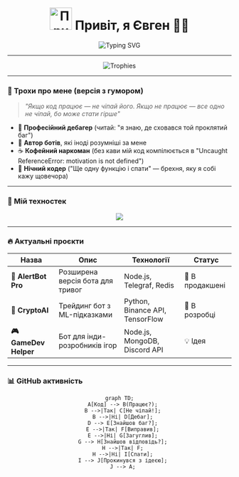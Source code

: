 <h1 align="center">
  <img src="https://media.giphy.com/media/v1.Y2lkPTc5MGI3NjExcDlwZ3J0eWJ4M2Z5b2x6N3R0ZzZ2eHp2dGZ1bnRqZW51dWZ1bmN6YiZlcD12MV9pbnRlcm5hbF9naWZfYnlfaWQmY3Q9Zw/3oKIPEqDGUULpEU0aQ/giphy.gif" width="50px" alt="Привіт"> Привіт, я Євген 👨‍💻
</h1>

<p align="center">
  <img src="https://readme-typing-svg.demolab.com?font=Fira+Code&duration=3000&pause=1000&color=00FF00&center=true&vCenter=true&multiline=true&width=600&height=80&lines=console.log(%22Боти+які+живуть%22)%3B+//+true%F0%9F%A4%96;debugger%3B+//+Мій+найкращий+друг%F0%9F%98%82;npm+install+--save+coffee+&&+sleepless+nights%F0%9F%92%80" alt="Typing SVG" />
</p>

---

<div align="center">
  <img src="https://github-profile-trophy.vercel.app/?username=Arbu&theme=onedark&row=2&column=3" alt="Trophies" />
</div>

---

### 🧠 Трохи про мене (версія з гумором)

> *"Якщо код працює — не чіпай його. Якщо не працює — все одно не чіпай, бо може стати гірше"*  

- 🐞 **Професійний дебагер** (читай: "я знаю, де сховався той проклятий баг")  
- 🤖 **Автор ботів**, які іноді розумніші за мене  
- ☕ **Кофейний наркоман** (без кави мій код компілюється в "Uncaught ReferenceError: motivation is not defined")  
- 🌙 **Нічний кодер** ("Ще одну функцію і спати" — брехня, яку я собі кажу щовечора)  

---

### 🚀 Мій техностек

<p align="center">
  <img src="https://skillicons.dev/icons?i=js,ts,nodejs,python,html,css,mongodb,postgres,git,github,vscode,figma,react,express,aws,docker" />
</p>

---

### 🔥 Актуальні проєкти

| Назва | Опис | Технології | Статус |
|-------|------|------------|--------|
| **🤖 AlertBot Pro** | Розширена версія бота для тривог | Node.js, Telegraf, Redis | 🚀 В продакшені |
| **💸 CryptoAI** | Трейдинг бот з ML-підказками | Python, Binance API, TensorFlow | 🔧 В розробці |
| **🎮 GameDev Helper** | Бот для інди-розробників ігор | Node.js, MongoDB, Discord API | 💡 Ідея |

---

### 📊 GitHub активність

<div align="center">
  
  ```mermaid
  graph TD;
    A[Код] --> B(Працює?);
    B -->|Так| C[Не чіпай!];
    B -->|Ні| D[Дебаг];
    D --> E[Знайшов баг?];
    E -->|Так| F[Виправив];
    E -->|Ні| G[Загуглив];
    G --> H[Знайшов відповідь?];
    H -->|Так| F;
    H -->|Ні| I[Спати];
    I --> J[Прокинувся з ідеєю];
    J --> A;
